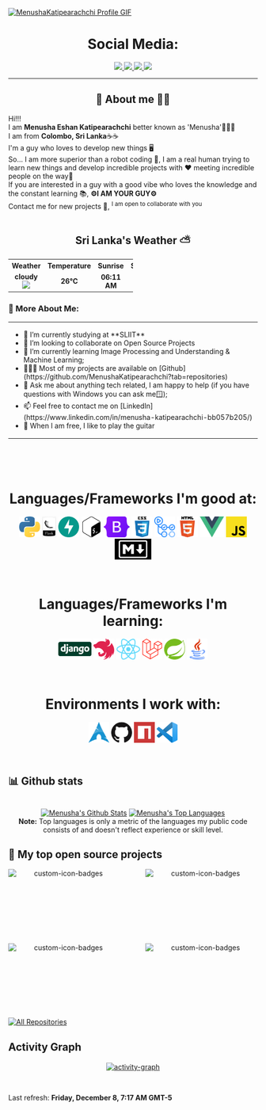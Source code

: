 <a href="https://github.com/MenushaKatipearachchi">![MenushaKatipearachchi Profile GIF](./assets/profile_presentation.gif)</a>

<!-- Social icons section -->
<h1 align="center"> Social Media: </h1>
  <p align="center">
    <a href="https://stackoverflow.com/users/23069980/menusha">
      <img src="https://img.shields.io/badge/stack%20overflow-7cebf5?&style=for-the-badge&logo=stack%20overflow&logoColor=black">
    </a>
    <a href="https://twitter.com/EshonEDw">
      <img src="https://img.shields.io/badge/twitter-7cebf5?&style=for-the-badge&logo=twitter&logoColor=black">
    </a>
    <a href="https://www.linkedin.com/in/menusha-katipearachchi-bb057b205">
      <img src="https://img.shields.io/badge/linkedin-7cebf5?&style=for-the-badge&logo=linkedin&logoColor=black">
    </a>
    <a href="mailto:ekettipearachchi@gmail.com">
      <img src="https://img.shields.io/badge/SEND%20MAIL-7cebf5?&style=for-the-badge&logo=MAIL.RU&logoColor=black">
    </a>
  </p>
</h1>

<hr>

<!-- Description about me -->
<h2 align="center"> 🤔 About me 👨‍💻 </h2>

Hi!!! <br />
I am <b>Menusha Eshan Katipearachchi</b> better known as 'Menusha'🕵🏼‍♂️ <br />
I am from <strong>Colombo, Sri Lanka</strong>☕☕ <br />
I'm a guy who loves to develop new things 🖥️ <br />
So... I am more superior than a robot coding 🤖, I am a real human trying to learn new things and develop incredible projects with ❤️ meeting incredible people on the way🚀<br />
If you are interested in a guy with a good vibe who loves the knowledge and the constant learning 📚, <b>⚙️I AM YOUR GUY⚙️</b> <br />
Contact me for new projects 📨, <sup>I am open to collaborate with you</sup>
<br/><br/> 

<!-- Sri Lanka's weather table -->

<h2 align="center"> Sri Lanka's Weather ⛅ </h2>
<table align="center" style="width:50%">
    <tr style="text-align:center">
        <th>Weather</th>
        <th>Temperature</th>
        <th>Sunrise</th>
        <th>Sunset</th>
        <th>Humidity</th>
    </tr>
    <tr style="text-align:center">
        <td><b>cloudy</b><img width="15" src=http:&#x2F;&#x2F;openweathermap.org&#x2F;img&#x2F;w&#x2F;02d.png></td>
        <td><b>26°C</b></td>
        <td><b>06:11 AM</b></td>
        <td><b>05:55 PM</b></td>
        <td><b>77%</b></td>
    </tr>
</table>

### 🧐 More About Me:
<table style="border: none;">
  <tr style="border: none;">
    <td style="border: none;">
      <ul>
        <li>
          🔭 I’m currently studying at **SLIIT**
        </li>
        <li>
          🤝 I’m looking to collaborate on Open Source Projects
        </li>
        <li>
          🌱 I’m currently learning Image Processing and Understanding & Machine Learning; 
        </li>
        <li>
          👨🏻‍💻 Most of my projects are available on [Github](https://github.com/MenushaKatipearachchi?tab=repositories)
        </li>
        <li>
          💬 Ask me about anything tech related, I am happy to help (if you have questions with Windows you can ask me🪟);
        </li>
        <li>
          📫 Feel free to contact me on [LinkedIn](https://www.linkedin.com/in/menusha-katipearachchi-bb057b205/)
        </li>
        <li>
          🎸 When I am free, I like to play the guitar
        </li>
    </td>
  </tr>
</table>
<br><br><br>

<!-- languajes and skills section -->

<h1 align="center"> Languages/Frameworks I'm good at: </h1>
<p align="center">
  <code><a href="https://www.python.org/"><img alt="Python" title="Python" src="./assets/python.png" height="42"></a></code>
  <code><a href="https://flask.palletsprojects.com/en/2.0.x/"><img alt="Flask" title="Flask" src="./assets/flask.png" height="42"></a></code>
  <code><a href="https://fastapi.tiangolo.com/"><img alt="FastAPI" title="FastAPI" src="./assets/fast-api.svg" height="42"></a></code>
  <code><a href="https://www.gnu.org/software/bash"><img alt="Bash" title="Bash" src="./assets/bash.png" height="42"></a></code>
  <code><a href="https://getbootstrap.com"><img alt="Bootstrap" title="Bootstrap" src="./assets/Bootstrap_logo.png" height="42"></a></code>
  <code><a href="https://www.w3.org/Style/CSS/Overview.en.html"><img alt="CSS 3" title="CSS 3" src="./assets/css.png" height="42"></a></code>
  <code><a href="https://github.com/features/actions"><img alt="GitHub Actions" title="GitHub Actions" src="./assets/actions.png" height="42"></a></code>
  <code><a href="https://en.wikipedia.org/wiki/HTML"><img alt="HTML 5" title="HTML 5" src="./assets/html.png" height="42"></a></code>
  <code><a href="https://vuejs.org/"><img alt="Vue" title="Vue" src="./assets/vue.png" height="42"></a></code>
  <code><a href="https://developer.mozilla.org/en-US/docs/Web/JavaScript"><img alt="JavaScript" title="JavaScript" src="./assets/js.png" height="42"></a></code>
  <code><a href="https://daringfireball.net/projects/markdown"><img alt="Markdown" title="Markdown" src="./assets/markdown.png" height="42"></a></code>
</p>
<br>

<h1 align="center"> Languages/Frameworks I'm learning: </h1>
<p align="center">
  <code><a href="https://www.djangoproject.com/"><img alt="Django" title="Django" src="./assets/Django-Logo.png" height="42"></a></code>
  <code><a href="https://docs.nestjs.com/"><img alt="NestJS" title="NestJS" src="./assets/NestJS.png" height="42"></a></code>
  <code><a href="https://reactjs.org/"><img alt="ReactJS" title="ReactJS" src="./assets/react.png" height="42"></a></code>
  <code><a href="https://laravel.com/"><img alt="Laravel" title="Laravel" src="./assets/laravel.png" height="42"></a></code>
  <code><a href="https://spring.io/"><img alt="Spring" title="Spring" src="./assets/spring-logo.png" height="42"></a></code>
  <code><a href="https://www.java.com/en/"><img alt="Java" title="Java" src="./assets/java.png" height="42"></a></code>
</p>
<br>

<h1 align="center"> Environments I work with: </h1>
<p align="center">
  <code><a href="https://www.archlinux.org/"><img alt="Arch Linux" title="Arch Linux" src="./assets/arch.png" height="42"></a></code>
  <code><a href="https://github.com/"><img alt="GitHub" title="GitHub" src="./assets/github.png" height="42"></a></code>
  <code><a href="https://www.npmjs.com"><img alt="NPM" title="NPM" src="./assets/npm.png" height="42"></a></code>
  <code><a href="https://code.visualstudio.com/"><img alt="Vs code" title="Vs code" src="./assets/vscode.png" height="42"></a></code>
</p>
<br>

<!-- GitHub stats section -->

## 📊 Github stats

<!-- Bassed on: https://github.com/anuraghazra/github-readme-stats -->
<p align="center">
  <br/>
  <a href="https://github.com/anuraghazra/github-readme-stats"><img alt="Menusha's Github Stats" src="https://github-readme-stats.vercel.app/api?username=MenushaKatipearachchi&show_icons=true&theme=transparent" height="192px"/></a>
  <a href="https://github.com/anuraghazra/github-readme-stats"><img alt="Menusha's Top Languages" src="https://github-readme-stats.vercel.app/api/top-langs/?username=MenushaKatipearachchi&layout=compact" height="192px"/></a>
  <br/>
  <b>Note:</b> Top languages is only a metric of the languages my public code consists of and doesn't reflect experience or skill level.
</p>

<!-- Projects section -->

## 📘 My top open source projects

<!-- Bassed on: Repo info cards - https://github.com/anuraghazra/github-readme-stats -->
<p align="center">
  <p style="widht: 100%;" align="center">
    <a href="https://github.com/MenushaKatipearachchi/DS-Y3S1-PROJECT"><img align="left" width="45%" height="150px" src="https://github-readme-stats.vercel.app/api/pin/?username=MenushaKatipearachchi&repo=DS-Y3S1-PROJECT&theme=react&border_color=7cebf5&border_radius=10&bg_color=1F222E&title_color=7cebf5&icon_color=2d7de4&show_icons=true" alt="custom-icon-badges"></a>
    <a href="https://github.com/MenushaKatipearachchi/AF_PROJECT_G34"><img align="right" width="45%" height="150px" src="https://github-readme-stats.vercel.app/api/pin/?username=MenushaKatipearachchi&repo=AF_PROJECT_G34&theme=react&border_color=7cebf5&border_radius=10&bg_color=1F222E&title_color=7cebf5&icon_color=2d7de4&show_icons=true" alt="custom-icon-badges"></a>
  </p>
  <p align="center">&#8192;</p>
  <p style="widht: 100%;" align="center">
    <a href="https://github.com/MenushaKatipearachchi/SPM_Project"><img align="left" width="45%" height="150px" src="https://github-readme-stats.vercel.app/api/pin/?username=MenushaKatipearachchi&repo=SPM_Project&theme=react&border_color=7cebf5&border_radius=10&bg_color=1F222E&title_color=7cebf5&icon_color=2d7de4&show_icons=true" alt="custom-icon-badges"></a>
    <a href="https://github.com/MenushaKatipearachchi/UEE_Project"><img align="right" width="45%" height="150px" src="https://github-readme-stats.vercel.app/api/pin?username=MenushaKatipearachchi&repo=UEE_Project&theme=react&border_color=7cebf5&border_radius=10&bg_color=1F222E&title_color=7cebf5&icon_color=2d7de4&show_icons=true" alt="custom-icon-badges"></a>
  </p>
</p>

<p align="center">&#8192;</p>
<p align="center">&#8192;</p>

<p align="left">
  <a href="https://github.com/MenushaKatipearachchi?tab=repositories"><img alt="All Repositories" title="All Repositories" src="https://custom-icon-badges.herokuapp.com/badge/-All%20Repos-2962FF?style=for-the-badge&logoColor=white&logo=repo"/></a>
</p>

<!-- last activity section -->

## Activity Graph
<p align="center">
<!--   <img src="./profile-3d-contrib/profile-night-rainbow.svg" width="100%"/> -->
  <a href="https://github.com/ashutosh00710/github-readme-activity-graph"><img align="center" width="80%" height="350px" src="https://github-readme-activity-graph.vercel.app/graph?username=MenushaKatipearachchi&theme=tokyo-night" alt="activity-graph"></a>
</p>

<br>

<!-- last refresh of readme section -->

Last refresh: <b>Friday, December 8, 7:17 AM GMT-5</b>

<!---
MenushaKatipearachchi/MenushaKatipearachchi is a ✨ special ✨ repository because its `README.md` (this file) appears on your GitHub profile.
You can click the Preview link to take a look at your changes.
--->
